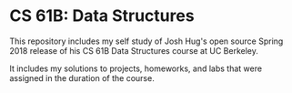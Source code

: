 # CS 61B: Data Structures

This repository includes my self study of Josh Hug's open source Spring 2018 release of his CS 61B Data Structures course at UC Berkeley. 

It includes my solutions to projects, homeworks, and labs that were assigned in the duration of the course. 
